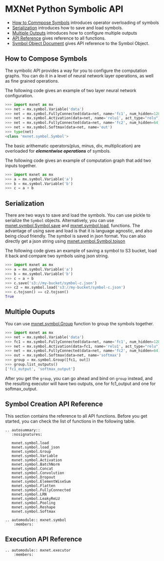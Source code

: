 MXNet Python Symbolic API
=========================
* [How to Commpose Symbols](#overloaded-operators) introduces operator overloading of symbols
* [Serialization](#serialization) introduces how to save and load symbols.
* [Multiple Outputs](#multiple-outputs) introduces how to configure multiple outputs
* [API Reference](#api-reference) gives reference to all functions.
* [Symbol Object Document](#mxnet.symbol.Symbol) gives API reference to the Symbol Object.

How to Compose Symbols
----------------------
The symbolic API provides a way for you to configure the computation graphs.
You can do it in a level of neural network layer operations, as well as fine
grained operations.

The following code gives an example of two layer neural network configuration.
```python
>>> import mxnet as mx
>>> net = mx.symbol.Variable('data')
>>> net = mx.symbol.FullyConnected(data=net, name='fc1', num_hidden=128)
>>> net = mx.symbol.Activation(data=net, name='relu1', act_type="relu")
>>> net = mx.symbol.FullyConnected(data=net, name='fc2', num_hidden=64)
>>> net = mx.symbol.Softmax(data=net, name='out')
>>> type(net)
<class 'mxnet.symbol.Symbol'>
```

The basic arithematic operators(plus, minus, div, multiplication) are overloaded for
***elementwise operations*** of symbols.

The following code gives an example of computation graph that add two inputs together.
```python
>>> import mxnet as mx
>>> a = mx.symbol.Variable('a')
>>> b = mx.symbol.Variable('b')
>>> c = a + b
````

Serialization
-------------
There are two ways to save and load the symbols. You can use pickle to serialize the ```Symbol``` objects.
Alternatively, you can use [mxnet.symbol.Symbol.save](#mxnet.symbol.Symbol.save) and [mxnet.symbol.load](#mxnet.symbol.load), functions.
The advantage of using save and load is that it is language agnostic, and also being cloud friendly.
The symbol is saved in json format. You can also directly get a json string using [mxnet.symbol.Symbol.tojson](#mxnet.symbol.Symbol.tojson)

The following code gives an example of saving a symbol to S3 bucket, load it back and compare two symbols using json string.
```python
>>> import mxnet as mx
>>> a = mx.symbol.Variable('a')
>>> b = mx.symbol.Variable('b')
>>> c = a + b
>>> c.save('s3://my-bucket/symbol-c.json')
>>> c2 = mx.symbol.load('s3://my-bucket/symbol-c.json')
>>> c.tojson() == c2.tojson()
True
```

Multiple Ouputs
---------------
You can use [mxnet.symbol.Group](#mxnet.symbol.Group) function to group the symbols together.

```python
>>> import mxnet as mx
>>> net = mx.symbol.Variable('data')
>>> fc1 = mx.symbol.FullyConnected(data=net, name='fc1', num_hidden=128)
>>> net = mx.symbol.Activation(data=fc1, name='relu1', act_type="relu")
>>> net = mx.symbol.FullyConnected(data=net, name='fc2', num_hidden=64)
>>> out = mx.symbol.Softmax(data=net, name='softmax')
>>> group = mx.symbol.Group([fc1, out])
>>> group.list_outputs()
['fc1_output', 'softmax_output']
```

After you get the ```group```, you can go ahead and bind on ```group``` instead,
and the resulting executor will have two outputs, one for fc1_output and one for softmax_output.

Symbol Creation API Reference
-----------------------------
This section contains the reference to all API functions.
Before you get started, you can check the list of functions in the following table.

```eval_rst
.. autosummary::
   :nosignatures:

   mxnet.symbol.load
   mxnet.symbol.load_json
   mxnet.symbol.Group
   mxnet.symbol.Variable
   mxnet.symbol.Activation
   mxnet.symbol.BatchNorm
   mxnet.symbol.Concat
   mxnet.symbol.Convolution
   mxnet.symbol.Dropout
   mxnet.symbol.ElementWiseSum
   mxnet.symbol.Flatten
   mxnet.symbol.FullyConnected
   mxnet.symbol.LRN
   mxnet.symbol.LeakyReLU
   mxnet.symbol.Pooling
   mxnet.symbol.Reshape
   mxnet.symbol.Softmax
```

```eval_rst
.. automodule:: mxnet.symbol
    :members:
```


Execution API Reference
-----------------------

```eval_rst
.. automodule:: mxnet.executor
    :members:
```

